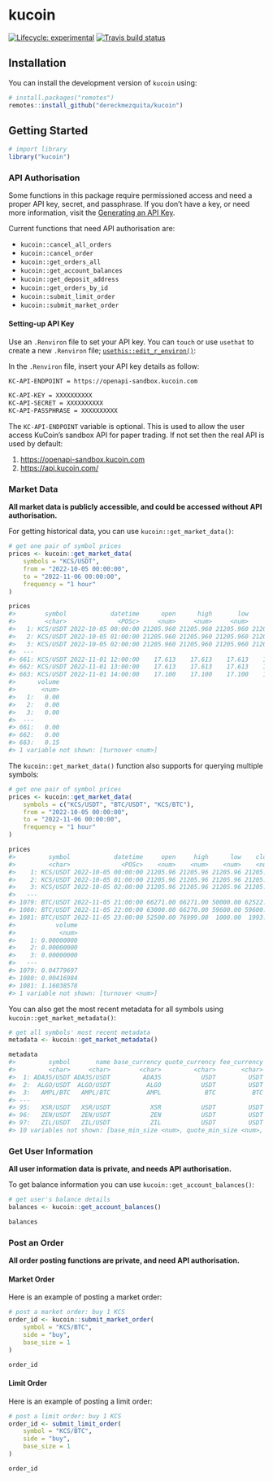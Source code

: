 
# kucoin

<!-- badges: start -->

[![Lifecycle:
experimental](https://img.shields.io/badge/lifecycle-experimental-orange.svg)](https://www.tidyverse.org/lifecycle/#experimental)
[![Travis build
status](https://travis-ci.org/dereckmezquita/kucoin.svg?branch=master)](https://travis-ci.org/dereckmezquita/kucoin)
<!-- badges: end -->

## Installation

You can install the development version of `kucoin` using:

``` r
# install.packages("remotes")
remotes::install_github("dereckmezquita/kucoin")
```

## Getting Started

``` r
# import library
library("kucoin")
```

### API Authorisation

Some functions in this package require permissioned access and need a
proper API key, secret, and passphrase. If you don’t have a key, or need
more information, visit the
<a href="https://docs.kucoin.com/#generating-an-api-key"
target="&quot;_blank">Generating an API Key</a>.

Current functions that need API authorisation are:

- `kucoin::cancel_all_orders`
- `kucoin::cancel_order`
- `kucoin::get_orders_all`
- `kucoin::get_account_balances`
- `kucoin::get_deposit_address`
- `kucoin::get_orders_by_id`
- `kucoin::submit_limit_order`
- `kucoin::submit_market_order`

#### Setting-up API Key

Use an `.Renviron` file to set your API key. You can `touch` or use
`usethat` to create a new `.Renviron` file;
<a href="https://usethis.r-lib.org/reference/edit.html"
target="_blank"><code>usethis::edit_r_environ()</code></a>:

In the `.Renviron` file, insert your API key details as follow:

``` bash
KC-API-ENDPOINT = https://openapi-sandbox.kucoin.com

KC-API-KEY = XXXXXXXXXX
KC-API-SECRET = XXXXXXXXXX
KC-API-PASSPHRASE = XXXXXXXXXX
```

The `KC-API-ENDPOINT` variable is optional. This is used to allow the
user access KuCoin’s sandbox API for paper trading. If not set then the
real API is used by default:

1.  <https://openapi-sandbox.kucoin.com>
2.  <https://api.kucoin.com/>

### Market Data

**All market data is publicly accessible, and could be accessed without
API authorisation.**

For getting historical data, you can use `kucoin::get_market_data()`:

``` r
# get one pair of symbol prices
prices <- kucoin::get_market_data(
    symbols = "KCS/USDT",
    from = "2022-10-05 00:00:00",
    to = "2022-11-06 00:00:00",
    frequency = "1 hour"
)

prices
#>        symbol            datetime      open      high       low     close
#>        <char>              <POSc>     <num>     <num>     <num>     <num>
#>   1: KCS/USDT 2022-10-05 00:00:00 21205.960 21205.960 21205.960 21205.960
#>   2: KCS/USDT 2022-10-05 01:00:00 21205.960 21205.960 21205.960 21205.960
#>   3: KCS/USDT 2022-10-05 02:00:00 21205.960 21205.960 21205.960 21205.960
#>  ---                                                                     
#> 661: KCS/USDT 2022-11-01 12:00:00    17.613    17.613    17.613    17.613
#> 662: KCS/USDT 2022-11-01 13:00:00    17.613    17.613    17.613    17.613
#> 663: KCS/USDT 2022-11-01 14:00:00    17.100    17.100    17.100    17.100
#>      volume
#>       <num>
#>   1:   0.00
#>   2:   0.00
#>   3:   0.00
#>  ---       
#> 661:   0.00
#> 662:   0.00
#> 663:   0.15
#> 1 variable not shown: [turnover <num>]
```

The `kucoin::get_market_data()` function also supports for querying
multiple symbols:

``` r
# get one pair of symbol prices
prices <- kucoin::get_market_data(
    symbols = c("KCS/USDT", "BTC/USDT", "KCS/BTC"),
    from = "2022-10-05 00:00:00",
    to = "2022-11-06 00:00:00",
    frequency = "1 hour"
)

prices
#>         symbol            datetime     open     high      low    close
#>         <char>              <POSc>    <num>    <num>    <num>    <num>
#>    1: KCS/USDT 2022-10-05 00:00:00 21205.96 21205.96 21205.96 21205.96
#>    2: KCS/USDT 2022-10-05 01:00:00 21205.96 21205.96 21205.96 21205.96
#>    3: KCS/USDT 2022-10-05 02:00:00 21205.96 21205.96 21205.96 21205.96
#>   ---                                                                 
#> 1079: BTC/USDT 2022-11-05 21:00:00 66271.00 66271.00 50000.00 62522.12
#> 1080: BTC/USDT 2022-11-05 22:00:00 63000.00 66270.00 59600.00 59600.00
#> 1081: BTC/USDT 2022-11-05 23:00:00 52500.00 76999.00  1000.00  1993.00
#>           volume
#>            <num>
#>    1: 0.00000000
#>    2: 0.00000000
#>    3: 0.00000000
#>   ---           
#> 1079: 0.04779697
#> 1080: 0.00416984
#> 1081: 1.16038578
#> 1 variable not shown: [turnover <num>]
```

You can also get the most recent metadata for all symbols using
`kucoin::get_market_metadata()`:

``` r
# get all symbols' most recent metadata
metadata <- kucoin::get_market_metadata()

metadata
#>         symbol       name base_currency quote_currency fee_currency market
#>         <char>     <char>        <char>         <char>       <char> <char>
#>  1: ADA3S/USDT ADA3S/USDT         ADA3S           USDT         USDT    ETF
#>  2:  ALGO/USDT  ALGO/USDT          ALGO           USDT         USDT   USDS
#>  3:   AMPL/BTC   AMPL/BTC          AMPL            BTC          BTC   DeFi
#> ---                                                                       
#> 95:   XSR/USDT   XSR/USDT           XSR           USDT         USDT   USDS
#> 96:   ZEN/USDT   ZEN/USDT           ZEN           USDT         USDT   USDS
#> 97:   ZIL/USDT   ZIL/USDT           ZIL           USDT         USDT   USDS
#> 10 variables not shown: [base_min_size <num>, quote_min_size <num>, base_max_size <num>, quote_max_size <num>, base_increment <num>, quote_increment <num>, price_increment <num>, price_limit_rate <num>, is_margin_enabled <lgcl>, enable_trading <lgcl>]
```

### Get User Information

**All user information data is private, and needs API authorisation.**

To get balance information you can use `kucoin::get_account_balances()`:

``` r
# get user's balance details
balances <- kucoin::get_account_balances()

balances
```

### Post an Order

**All order posting functions are private, and need API authorisation.**

#### Market Order

Here is an example of posting a market order:

``` r
# post a market order: buy 1 KCS
order_id <- kucoin::submit_market_order(
    symbol = "KCS/BTC",
    side = "buy",
    base_size = 1
)

order_id
```

#### Limit Order

Here is an example of posting a limit order:

``` r
# post a limit order: buy 1 KCS
order_id <- submit_limit_order(
    symbol = "KCS/BTC",
    side = "buy",
    base_size = 1
)

order_id
```
